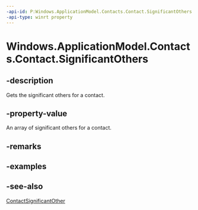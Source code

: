 ----api-id: P:Windows.ApplicationModel.Contacts.Contact.SignificantOthers
-api-type: winrt property
---<!-- Property syntaxpublic Windows.Foundation.Collections.IVector<Windows.ApplicationModel.Contacts.ContactSignificantOther> SignificantOthers { get; }--># Windows.ApplicationModel.Contacts.Contact.SignificantOthers## -descriptionGets the significant others for a contact.## -property-valueAn array of significant others for a contact.## -remarks## -examples## -see-also[ContactSignificantOther](contactsignificantother.md)